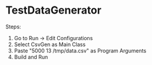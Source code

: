 # TestDataGenerator
Steps:
1. Go to Run -> Edit Configurations
2. Select CsvGen as Main Class
3. Paste "5000 13 /tmp/data.csv" as Program Arguments 
4. Build and Run